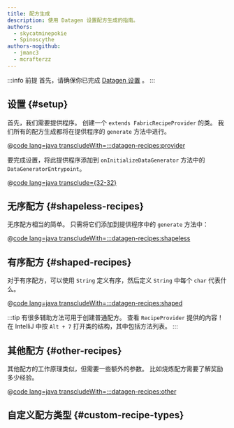 ```yaml
---
title: 配方生成
description: 使用 Datagen 设置配方生成的指南。
authors:
  - skycatminepokie
  - Spinoscythe
authors-nogithub:
  - jmanc3
  - mcrafterzz
---
```


:::info 前提
首先，请确保你已完成 [Datagen 设置](./setup) 。
:::

## 设置 {#setup}

首先，我们需要提供程序。 创建一个 `extends FabricRecipeProvider` 的类。 我们所有的配方生成都将在提供程序的 `generate` 方法中进行。

@[code lang=java transcludeWith=:::datagen-recipes:provider](@/reference/1.21.4/src/client/java/com/example/docs/datagen/FabricDocsReferenceRecipeProvider.java)

要完成设置，将此提供程序添加到 `onInitializeDataGenerator` 方法中的 `DataGeneratorEntrypoint`。

@[code lang=java transclude={32-32}](@/reference/1.21.4/src/client/java/com/example/docs/datagen/FabricDocsReferenceDataGenerator.java)

## 无序配方 {#shapeless-recipes}

无序配方相当的简单。 只需将它们添加到提供程序中的 `generate` 方法中：

@[code lang=java transcludeWith=:::datagen-recipes:shapeless](@/reference/1.21.4/src/client/java/com/example/docs/datagen/FabricDocsReferenceRecipeProvider.java)

## 有序配方 {#shaped-recipes}

对于有序配方，可以使用 `String` 定义有序，然后定义 `String` 中每个 `char` 代表什么。

@[code lang=java transcludeWith=:::datagen-recipes:shaped](@/reference/1.21.4/src/client/java/com/example/docs/datagen/FabricDocsReferenceRecipeProvider.java)

:::tip
有很多辅助方法可用于创建普通配方。 查看 `RecipeProvider` 提供的内容！ 在 IntelliJ 中按 `Alt + 7` 打开类的结构，其中包括方法列表。
:::

## 其他配方 {#other-recipes}

其他配方的工作原理类似，但需要一些额外的参数。 比如烧炼配方需要了解奖励多少经验。

@[code lang=java transcludeWith=:::datagen-recipes:other](@/reference/1.21.4/src/client/java/com/example/docs/datagen/FabricDocsReferenceRecipeProvider.java)

## 自定义配方类型 {#custom-recipe-types}
